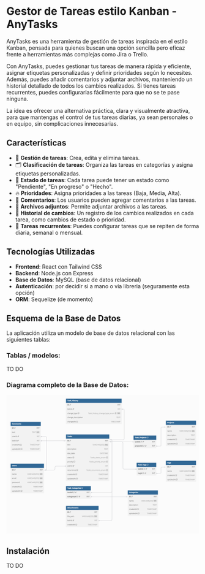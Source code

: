 # Gestor de Tareas estilo Kanban - AnyTasks

AnyTasks es una herramienta de gestión de tareas inspirada en el estilo Kanban, pensada para quienes buscan una opción sencilla pero eficaz frente a herramientas más complejas como Jira o Trello.

Con AnyTasks, puedes gestionar tus tareas de manera rápida y eficiente, asignar etiquetas personalizadas y definir prioridades según lo necesites. Además, puedes añadir comentarios y adjuntar archivos, manteniendo un historial detallado de todos los cambios realizados. Si tienes tareas recurrentes, puedes configurarlas fácilmente para que no se te pase ninguna.

La idea es ofrecer una alternativa práctica, clara y visualmente atractiva, para que mantengas el control de tus tareas diarias, ya sean personales o en equipo, sin complicaciones innecesarias.

## Características

- 📝 **Gestión de tareas**: Crea, edita y elimina tareas.
- 🗂️ **Clasificación de tareas**: Organiza las tareas en categorías y asigna etiquetas personalizadas.
- 🚦 **Estado de tareas**: Cada tarea puede tener un estado como "Pendiente", "En progreso" o "Hecho".
- 🔥 **Prioridades**: Asigna prioridades a las tareas (Baja, Media, Alta).
- 💬 **Comentarios**: Los usuarios pueden agregar comentarios a las tareas.
- 📎 **Archivos adjuntos**: Permite adjuntar archivos a las tareas.
- 📜 **Historial de cambios**: Un registro de los cambios realizados en cada tarea, como cambios de estado o prioridad.
- 🔁 **Tareas recurrentes**: Puedes configurar tareas que se repiten de forma diaria, semanal o mensual.

## Tecnologías Utilizadas

- **Frontend**: React con Tailwind CSS
- **Backend**: Node.js con Express
- **Base de Datos**: MySQL (base de datos relacional)
- **Autenticación**: por decidir si a mano o via libreria (seguramente esta opción)
- **ORM**: Sequelize (de momento)

## Esquema de la Base de Datos

La aplicación utiliza un modelo de base de datos relacional con las siguientes tablas:

### Tablas / modelos:
TO DO

### Diagrama completo de la Base de Datos:
![Descripción de la imagen](assets/images/db-schema.png)

## Instalación
TO DO
